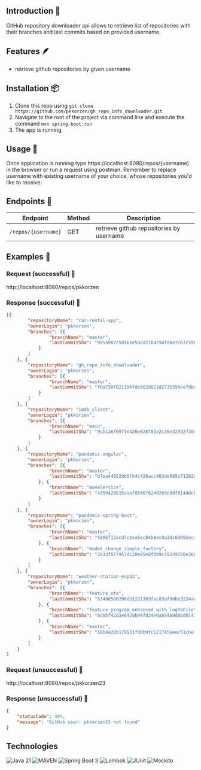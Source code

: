 ## Introduction 🔔
GitHub repository downloader api allows to retrieve list of repositories with their branches and last commits based on provided username.

## Features 🪶
- retrieve github repositories by given username

## Installation 📦
1. Clone this repo using 
``` git clone https://github.com/pkkorzen/gh_repo_info_downloader.git ```
2. Navigate to the root of the project via command line and execute the command
``` mvn spring-boot:run ```
3. The app is running.

## Usage 🚀
Once application is running type https://localhost:8080/repos/{username) in the browser or run a request using postman. Remember to replace username with existing username of your choice, whose repositories you'd like to receive.

## Endpoints 📡
| Endpoint                                                                                         | Method | Description                               |
| ------------------------------------------------------------------------------------------------ | ------ | ----------------------------------------- |
| `/repos/{username}`                                                                              | GET    | retrieve github repositories by username  |

##  Examples 🦉
### Request (successful) 📝
http://localhost:8080/repos/pkkorzen

### Response (successful) 📝
```json
[{
        "repositoryName": "car-rental-app",
        "ownerLogin": "pkkorzen",
        "branches": [{
                "branchName": "master",
                "lastCommitSha": "995a907c50161e592d27b4c94fd6e7cb7c590e24"
            }
        ]
    }, {
        "repositoryName": "gh_repo_info_downloader",
        "ownerLogin": "pkkorzen",
        "branches": [{
                "branchName": "master",
                "lastCommitSha": "f0a720f821396fdc682d821d2735399ce7dbcf7c"
            }
        ]
    }, {
        "repositoryName": "imdb_client",
        "ownerLogin": "pkkorzen",
        "branches": [{
                "branchName": "main",
                "lastCommitSha": "9cb1a6f6973e426e828781e2c30e32932730cbc5"
            }
        ]
    }, {
        "repositoryName": "pandemic-angular",
        "ownerLogin": "pkkorzen",
        "branches": [{
                "branchName": "master",
                "lastCommitSha": "b7ea446629b5fb4c426acc403de685c71282db5c"
            }, {
                "branchName": "moveService",
                "lastCommitSha": "4359428b15caaf8546f6249269c9df0144dcb7f3"
            }
        ]
    }, {
        "repositoryName": "pandemic-spring-boot",
        "ownerLogin": "pkkorzen",
        "branches": [{
                "branchName": "master",
                "lastCommitSha": "5806f12acd7c1ea5ec84b8ec8a3dc6d692eca5b8"
            }, {
                "branchName": "model_change_simple_factory",
                "lastCommitSha": "2633f877957d128e85e8f8b9c19339150e3688be"
            }
        ]
    }, {
        "repositoryName": "weather-station-esp32",
        "ownerLogin": "pkkorzen",
        "branches": [{
                "branchName": "feature_ota",
                "lastCommitSha": "534dd5b6206d31221303fac83af98be3224ae4b0"
            }, {
                "branchName": "feature_program_enhanced_with_logToFile",
                "lastCommitSha": "8c8bf42d3e6428b94fd24e0ab5409d8bd0147c55"
            }, {
                "branchName": "master",
                "lastCommitSha": "66b4a26b178931fd0b9fc121745aeec51c6e1998"
            }
        ]
    }
]
```

### Request (unsuccessful) 🧱
http://localhost:8080/repos/pkkorzen23

### Response (unsuccessful) 🧱
```json
{
    "statusCode": 404,
    "message": "GitHub user: pkkorzen23 not found"
}
```

## Technologies
<img src="https://img.shields.io/badge/-JAVA 21-red" alt="Java 21" /> <img src="https://img.shields.io/badge/-MAVEN-red" alt="MAVEN" />
<img src="https://img.shields.io/badge/-SPRING BOOT 3-red" alt="Spring Boot 3" /> <img src="https://img.shields.io/badge/-LOMBOK-red" alt="Lombok" />
<img src="https://img.shields.io/badge/-JUNIT-red" alt="JUnit" /> <img src="https://img.shields.io/badge/-MOCKITO-red" alt="Mockito" />
